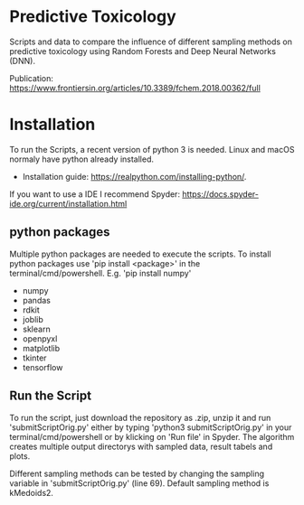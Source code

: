 # Predictive Toxicology
Scripts and data to compare the influence of different sampling methods on predictive toxicology using Random Forests and Deep Neural Networks (DNN). 

Publication: https://www.frontiersin.org/articles/10.3389/fchem.2018.00362/full

# Installation
To run the Scripts, a recent version of python 3 is needed. Linux and macOS normaly have python already installed.
- Installation guide: https://realpython.com/installing-python/.

If you want to use a IDE I recommend Spyder: https://docs.spyder-ide.org/current/installation.html 
## python packages
Multiple python packages are needed to execute the scripts. To install python packages use 'pip install \<package\>' in the terminal/cmd/powershell. E.g. 'pip install numpy'
- numpy
- pandas
- rdkit
- joblib
- sklearn
- openpyxl
- matplotlib
- tkinter
- tensorflow
## Run the Script
To run the script, just download the repository as .zip, unzip it and run 'submitScriptOrig.py' either by typing 'python3 submitScriptOrig.py' in your terminal/cmd/powershell or by klicking on 'Run file' in Spyder. The algorithm creates multiple output directorys with sampled data, result tabels and plots.

Different sampling methods can be tested by changing the sampling variable in 'submitScriptOrig.py' (line 69). Default sampling method is kMedoids2. 
